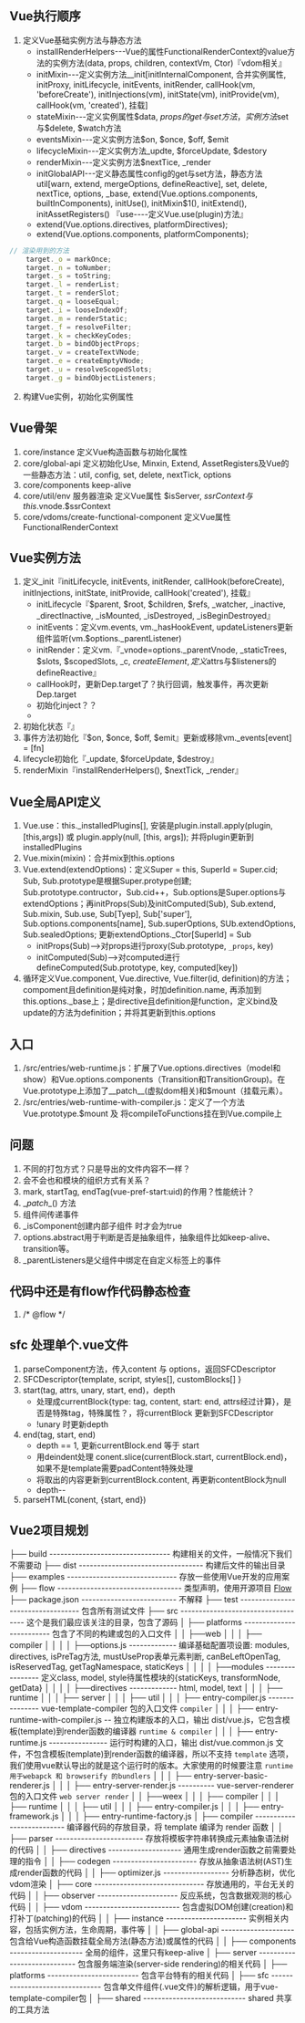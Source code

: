 ## Vue执行顺序
1. 定义Vue基础实例方法与静态方法
    - installRenderHelpers---Vue的属性FunctionalRenderContext的value方法的实例方法(data, props, children, contextVm, Ctor)『vdom相关』
    - initMixin---定义实例方法__init[initInternalComponent, 合并实例属性, initProxy, initLifecycle, initEvents, initRender, callHook(vm, 'beforeCreate'), initInjections(vm), initState(vm), initProvide(vm), callHook(vm, 'created'), 挂载]
    - stateMixin---定义实例属性$data, $props的get与set方法， 实例方法$set与$delete, $watch方法
    - eventsMixin---定义实例方法$on, $once, $off, $emit
    - lifecycleMixin---定义实例方法_updte, $forceUpdate, $destory
    - renderMixin---定义实例方法$nextTice, \_render
    - initGlobalAPI---定义静态属性config的get与set方法，静态方法util[warn, extend, mergeOptions, defineReactive], set, delete, nextTice, options, \_base, extend(Vue.options.components, builtInComponents), initUse(), initMixin$1(), initExtend(), initAssetRegisters()
    『use----定义Vue.use(plugin)方法』
    - extend(Vue.options.directives, platformDirectives);
    - extend(Vue.options.components, platformComponents);


```javascript
// 渲染用到的方法
    target._o = markOnce;
    target._n = toNumber;
    target._s = toString;
    target._l = renderList;
    target._t = renderSlot;
    target._q = looseEqual;
    target._i = looseIndexOf;
    target._m = renderStatic;
    target._f = resolveFilter;
    target._k = checkKeyCodes;
    target._b = bindObjectProps;
    target._v = createTextVNode;
    target._e = createEmptyVNode;
    target._u = resolveScopedSlots;
    target._g = bindObjectListeners;
```

2. 构建Vue实例，初始化实例属性

## Vue骨架

1. core/instance 定义Vue构造函数与初始化属性
2. core/global-api 定义初始化Use, Minxin, Extend, AssetRegisters及Vue的一些静态方法：util, config, set, delete, nextTick, options
3. core/components keep-alive
4. core/util/env 服务器渲染 定义Vue属性 $isServer, $ssrContext 与 this.$vnode.$ssrContext
5. core/vdoms/create-functional-component 定义Vue属性 FunctionalRenderContext

## Vue实例方法
1. 定义_init『initLifecycle, initEvents, initRender, callHook(beforeCreate), initInjections, initState, initProvide, callHook('created'), 挂载』
    - initLifecycle『$parent, $root, $children, $refs, \_watcher, \_inactive, \_directInactive, \_isMounted, \_isDestroyed, \_isBeginDestroyed』
    - initEvents：定义vm.events, vm.\_hasHookEvent, updateListeners更新组件监听(vm.$options.\_parentListener)
    - initRender：定义vm.『\_vnode=options.\_parentVnode, \_staticTrees, $slots, $scopedSlots, \_c, $createElement, 定义$attrs与$listeners的defineReactive』
    - callHook时，更新Dep.target了？执行回调，触发事件，再次更新Dep.target
    - 初始化inject？？
    -
2. 初始化状态『』
3. 事件方法初始化『$on, $once, $off, $emit』更新或移除vm.\_events[event] = [fn]
4. lifecycle初始化『\_update, $forceUpdate, $destroy』
5. renderMixin『installRenderHelpers(), $nextTick, \_render』

## Vue全局API定义
1. Vue.use：this.\_installedPlugins[], 安装是plugin.install.apply(plugin, [this,args]) 或 plugin.apply(null, [this, args]); 并将plugin更新到installedPlugins
2. Vue.mixin(mixin)：合并mix到this.options
3. Vue.extend(extendOptions)：定义Super = this, SuperId = Super.cid; Sub, Sub.prototype是根据Super.protype创建; Sub.prototype.contructor，Sub.cid++，Sub.options是Super.options与extendOptions；再initProps(Sub)及initComputed(Sub), Sub.extend, Sub.mixin, Sub.use, Sub[Tyep], Sub['super'], Sub.options.components[name], Sub.superOptions, SUb.extendOptions, Sub.sealedOptions; 更新extendOptions.\_Ctor[SuperId] = Sub
    - initProps(Sub)-->对props进行proxy(Sub.prototype, `_props`, key)
    - initComputed(Sub)-->对computed进行defineComputed(Sub.prototype, key, computed[key])
4. 循环定义Vue.component, Vue.directive, Vue.filter(id, definition)的方法；compoment且definition是纯对象，时加definition.name, 再添加到this.options.\_base上；是directive且definition是function，定义bind及update的方法为definition；并将其更新到this.options

## 入口
1. /src/entries/web-runtime.js：扩展了Vue.options.directives（model和show）和Vue.options.components（Transition和TransitionGroup)。在Vue.prototype上添加了__patch__(虚拟dom相关)和$mount（挂载元素）。
2. /src/entries/web-runtime-with-compiler.js：定义了一个方法Vue.prototype.$mount 及 将compileToFunctions挂在到Vue.compile上

## 问题
1. 不同的打包方式？只是导出的文件内容不一样？
2. 会不会也和模块的组织方式有关系？
3. mark, startTag, endTag(vue-pref-start:uid)的作用？性能统计？
4. \__patch__() 方法
5. 组件间传递事件
6. \_isComponent创建内部子组件 时才会为true
7. options.abstract用于判断是否是抽象组件，抽象组件比如keep-alive、transition等。
8. \_parentListeners是父组件中绑定在自定义标签上的事件

## 代码中还是有flow作代码静态检查
1. /* @flow \*/

## sfc 处理单个.vue文件
1. parseComponent方法，传入content 与 options，返回SFCDescriptor
2. SFCDescriptor{template, script, styles[], customBlocks[] }
3. start(tag, attrs, unary, start, end)，depth
    - 处理成currentBlock{type: tag, content, start: end, attrs经过计算}，是否是特殊tag，特殊属性？，将currentBlock 更新到SFCDescriptor
    - !unary 时更新depth
4. end(tag, start, end)
    - depth == 1, 更新currentBlock.end 等于 start
    - 用deindent处理 conent.slice(currentBlock.start, currentBlock.end)，如果不是template需要padContent特殊处理
    - 将取出的内容更新到currentBlock.content, 再更新contentBlock为null
    - depth--
5. parseHTML(conent, {start, end})

## Vue2项目规划
├── build --------------------------------- 构建相关的文件，一般情况下我们不需要动
├── dist ---------------------------------- 构建后文件的输出目录
├── examples ------------------------------ 存放一些使用Vue开发的应用案例
├── flow ---------------------------------- 类型声明，使用开源项目 [Flow](https://flowtype.org/)
├── package.json -------------------------- 不解释
├── test ---------------------------------- 包含所有测试文件
├── src ----------------------------------- 这个是我们最应该关注的目录，包含了源码
│   ├── platforms ------------------------- 包含了不同的构建或包的入口文件
│   │   ├──web
│   │   │   ├── compiler
│   │   │   │   ├──options.js ------------- 编译基础配置项设置: modules, directives, isPreTag方法, mustUseProp表单元素判断, canBeLeftOpenTag, isReservedTag, getTagNamespace, staticKeys
│   │   │   │   ├──modules ---------------- 定义class, model, style待属性模块的{staticKeys, transformNode, getData}
│   │   │   │   ├──directives ------------- html, model, text
│   │   │   ├── runtime
│   │   │   ├── server
│   │   │   ├── util
│   │   │   ├── entry-compiler.js --------------- vue-template-compiler 包的入口文件 `compiler`
│   │   │   ├── entry-runtime-with-compiler.js -- 独立构建版本的入口，输出 dist/vue.js，它包含模板(template)到render函数的编译器 `runtime & compiler`
│   │   │   ├── entry-runtime.js ---------------- 运行时构建的入口，输出 dist/vue.common.js 文件，不包含模板(template)到render函数的编译器，所以不支持 `template` 选项，我们使用vue默认导出的就是这个运行时的版本。大家使用的时候要注意 `runtime 用于webapck 和 browserify 的bundlers`
│   │   │   ├── entry-server-basic-renderer.js
│   │   │   ├── entry-server-render.js ---------- vue-server-renderer 包的入口文件 `web server render`
│   │   ├──weex
│   │   │   ├── compiler
│   │   │   ├── runtime
│   │   │   ├── util
│   │   │   ├── entry-compiler.js
│   │   │   ├── entry-framework.js
│   │   │   ├── entry-runtime-factory.js
│   ├── compiler -------------------------- 编译器代码的存放目录，将 template 编译为 render 函数
│   │   ├── parser ------------------------ 存放将模板字符串转换成元素抽象语法树的代码
│   │   ├── directives -------------------- 通用生成render函数之前需要处理的指令
│   │   ├── codegen ----------------------- 存放从抽象语法树(AST)生成render函数的代码
│   │   ├── optimizer.js ------------------ 分析静态树，优化vdom渲染
│   ├── core ------------------------------ 存放通用的，平台无关的代码
│   │   ├── observer ---------------------- 反应系统，包含数据观测的核心代码
│   │   ├── vdom -------------------------- 包含虚拟DOM创建(creation)和打补丁(patching)的代码
│   │   ├── instance ---------------------- 实例相关内容，包括实例方法，生命周期，事件等
│   │   ├── global-api -------------------- 包含给Vue构造函数挂载全局方法(静态方法)或属性的代码
│   │   ├── components -------------------- 全局的组件，这里只有keep-alive
│   ├── server ---------------------------- 包含服务端渲染(server-side rendering)的相关代码
│   ├── platforms ------------------------- 包含平台特有的相关代码
│   ├── sfc ------------------------------- 包含单文件组件(.vue文件)的解析逻辑，用于vue-template-compiler包
│   ├── shared ---------------------------- shared 共享的工具方法


